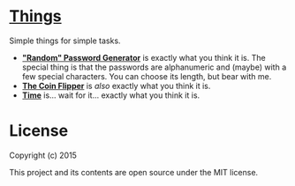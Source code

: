 # [Things](https://krikmo.github.io)

Simple things for simple tasks.

* [**"Random" Password Generator**](https://krikmo.github.io/pass.html) is exactly what you think it is. The special thing is that the passwords are alphanumeric and (maybe) with a few special characters. You can choose its length, but bear with me.
* [**The Coin Flipper**](https://krikmo.github.io/flip.html) is *also* exactly what you think it is.
* [**Time**](https://krikmo.github.io/time.html) is... wait for it... exactly what you think it is.

# License

Copyright (c) 2015

This project and its contents are open source under the MIT license.
